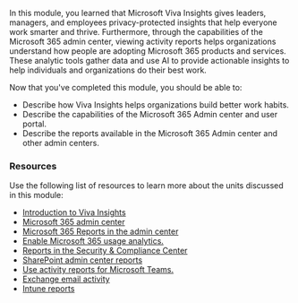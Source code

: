 In this module, you learned that Microsoft Viva Insights gives leaders, managers, and employees privacy-protected insights that help everyone work smarter and thrive. Furthermore, through the capabilities of the Microsoft 365 admin center, viewing activity reports helps organizations understand how people are adopting Microsoft 365 products and services. These analytic tools gather data and use AI to provide actionable insights to help individuals and organizations do their best work.

Now that you've completed this module, you should be able to:

 -  Describe how Viva Insights helps organizations build better work habits.
 -  Describe the capabilities of the Microsoft 365 Admin center and user portal.
 -  Describe the reports available in the Microsoft 365 Admin center and other admin centers.

### Resources<br>

Use the following list of resources to learn more about the units discussed in this module:

 -  [Introduction to Viva Insights](/viva/insights/introduction?azure-portal=true)
 -  [Microsoft 365 admin center ](/microsoft-365/admin/admin-overview/admin-center-overview?azure-portal=true)
 -  [Microsoft 365 Reports in the admin center](/microsoft-365/admin/activity-reports/activity-reports?azure-portal=true)
 -  [Enable Microsoft 365 usage analytics.](/microsoft-365/admin/usage-analytics/enable-usage-analytics?azure-portal=true)
 -  [Reports in the Security &amp; Compliance Center](/microsoft-365/security/office-365-security/reports-and-insights-in-security-and-compliance?azure-portal=true)
 -  [SharePoint admin center reports](/microsoft-365/admin/activity-reports/sharepoint-site-usage?azure-portal=true)
 -  [Use activity reports for Microsoft Teams.](/microsoftteams/teams-activity-reports?azure-portal=true)
 -  [Exchange email activity](/microsoft-365/admin/activity-reports/email-activity?azure-portal=true)
 -  [Intune reports](/mem/intune/fundamentals/reports?azure-portal=true)
